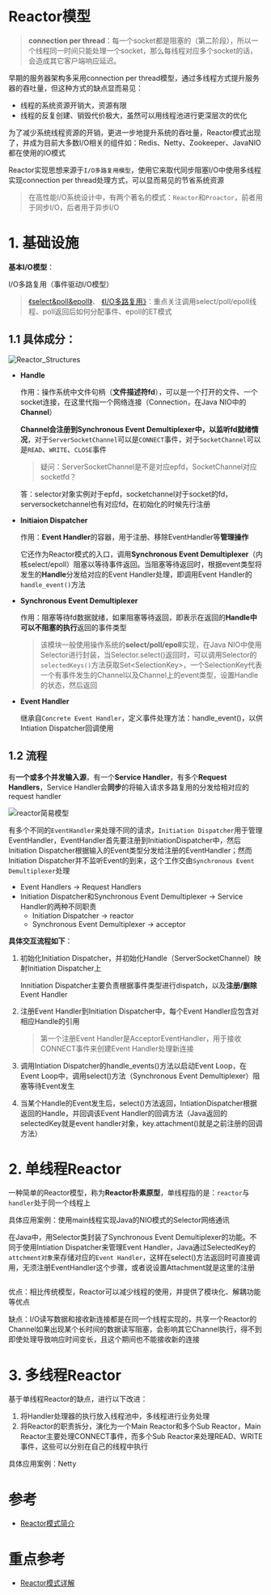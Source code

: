 # Reactor模型

> **connection per thread**：每一个socket都是阻塞的（第二阶段），所以一个线程同一时间只能处理一个socket，那么每线程对应多个socket的话，会造成其它客户端响应延迟。

早期的服务器架构多采用connection per thread模型，通过多线程方式提升服务器的吞吐量，但这种方式的缺点显而易见：
- 线程的系统资源开销大，资源有限
- 线程的反复创建、销毁代价极大，虽然可以用线程池进行更深层次的优化

为了减少系统线程资源的开销，更进一步地提升系统的吞吐量，Reactor模式出现了，并成为目前大多数I/O相关的组件如：Redis、Netty、Zookeeper、JavaNIO都在使用的IO模式

Reactor实现思想来源于`I/O多路复用模型`，使用它来取代同步阻塞I/O中使用多线程实现connection per thread处理方式，可以显而易见的节省系统资源

> 在高性能I/O系统设计中，有两个著名的模式：`Reactor`和`Proactor`，前者用于同步I/O，后者用于异步I/O

# **1. 基础设施**

**基本I/O模型**：

I/O多路复用（事件驱动I/O模型）

> [《select&poll&epoll》]()、 [《I/O多路复用》]()：重点关注调用select/poll/epoll线程、poll返回后如何分配事件、epoll的ET模式

## **1.1 具体成分**：

![Reactor_Structures](https://asea-cch.life/upload/2021/08/Reactor_Structures-52304180f0fc4557bb4c36f2885f045a.png)

- **Handle**

    作用：操作系统中文件句柄（**文件描述符fd**），可以是一个打开的文件、一个socket连接，在这里代指一个网络连接（Connection，在Java NIO中的**Channel**）

    **Channel会注册到Synchronous Event Demultiplexer中，以监听fd就绪情况**，对于`ServerSocketChannel`可以是`CONNECT`事件，对于`SocketChannel`可以是`READ`、`WRITE`、`CLOSE`事件

    > 疑问：ServerSocketChannel是不是对应epfd，SocketChannel对应socketfd？
    
    答：selector对象实例对于epfd，socketchannel对于socket的fd，serversocketchannel也有对应fd，在初始化的时候先行注册

- **Initiaion Dispatcher**

    作用：**Event Handler**的容器，用于注册、移除EventHandler等**管理操作**
    
    它还作为Reactor模式的入口，调用**Synchronous Event Demultiplexer**（内核select/epoll）阻塞以等待事件返回。当阻塞等待返回时，根据event类型将发生的**Handle**分发给对应的Event Handler处理，即调用Event Handler的`handle_event()`方法

- **Synchronous Event Demultiplexer**

    作用：阻塞等待fd数据就绪，如果阻塞等待返回，即表示在返回的**Handle中可以不阻塞的执行**返回的事件类型

    > 该模块一般使用操作系统的**select/poll/epoll**实现，在Java NIO中使用Selector进行封装，当Selector.select()返回时，可以调用Selector的`selectedKeys()`方法获取Set\<SelectionKey\>，一个SelectionKey代表一个有事件发生的Channel以及Channel上的event类型，设置Handle的状态，然后返回

- **Event Handler**

    继承自`Concrete Event Handler`，定义事件处理方法：handle_event()，以供Intiation Dispatcher回调使用

## **1.2 流程**

有**一个或多个并发输入源**，有一个**Service Handler**，有多个**Request Handlers**，Service Handler会**同步**的将输入请求多路复用的分发给相对应的request handler

![reactor简易模型](https://asea-cch.life/upload/2021/08/reactor%E7%9A%84%E6%9C%B4%E7%B4%A0%E6%A8%A1%E5%9E%8B-8b8f643f899a41ababe4a2f5c88017a5.png)

有多个不同的`EventHandler`来处理不同的请求，`Initiation Dispatcher`用于管理EventHandler，EventHandler首先要注册到InitiationDispatcher中，然后Initiation Dispatcher根据输入的Event类型分发给注册的EventHandler；然而Initiation Dispatcher并不监听Event的到来，这个工作交由`Synchronous Event Demultiplexer`处理

- Event Handlers -> Request Handlers
- Initiation Dispatcher和Synchronous Event Demultiplexer -> Service Handler的两种不同职责
    - Initiation Dispatcher -> reactor
    - Synchronous Event Demultiplexer -> acceptor

**具体交互流程如下**：
1. 初始化Initiation Dispatcher，并初始化Handle（ServerSocketChannel）映射Initiation Dispatcher上

    Innitiation Dispatcher主要负责根据事件类型进行dispatch，以及**注册/删除**Event Handler

2. 注册Event Handler到Initiation Dispatcher中，每个Event Handler应包含对相应Handle的引用

    > 第一个注册Event Handler是AcceptorEventHandler，用于接收CONNECT事件来创建Event Handler处理新连接

3. 调用Intiation Dispatcher的handle_events()方法以启动Event Loop，在Event Loop中，调用select()方法（Synchronous Event Demultiplexer）阻塞等待Event发生

4. 当某个Handle的Event发生后，select()方法返回，IntiationDispatcher根据返回的Handle，并回调该Event Handler的回调方法（Java返回的selectedKey就是event handler对象，key.attachment()就是之前注册的回调方法）

# **2. 单线程Reactor**

一种简单的Reactor模型，称为**Reactor朴素原型**，单线程指的是：`reactor`与`handler`处于同一个线程上

具体应用案例：使用main线程实现Java的NIO模式的Selector网络通讯

在Java中，用Selector类封装了Synchronous Event Demultiplexer的功能。不同于使用Intiation Dispatcher来管理Event Handler，Java通过SelectedKey的`attchment对象`来存储对应的`Event Handler`，这样在select()方法返回时可直接调用，无须注册EventHandler这个步骤，或者说设置Attachment就是这里的注册

```java

```

优点：相比传统模型，Reactor可以减少线程的使用，并提供了模块化、解耦功能等优点

缺点：I/O读写数据和接收新连接都是在同一个线程实现的，共享一个Reactor的Channel如果出现某个长时间的数据读写阻塞，会影响其它Channel执行，得不到即使处理导致响应时间变长，且这个期间也不能接收新的连接

# **3. 多线程Reactor**

基于单线程Reactor的缺点，进行以下改进：
1. 将Handler处理器的执行放入线程池中，多线程进行业务处理
2. 将Reactor的职责拆分，演化为一个Main Reactor和多个Sub Reactor，Main Reactor主要处理CONNECT事件，而多个Sub Reactor来处理READ、WRITE事件，这些可以分别在自己的线程中执行

具体应用案例：Netty

# 参考
- [Reactor模式简介](https://www.cnblogs.com/crazymakercircle/p/9833847.html)

# 重点参考
- [Reactor模式详解](http://www.blogjava.net/DLevin/archive/2015/09/02/427045.html)